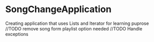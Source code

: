 # SongChangeApplication
Creating application that uses Lists and Iterator for learning puprose 
//TODO remove song form playlist option needed
//TODO Handle exceptions
